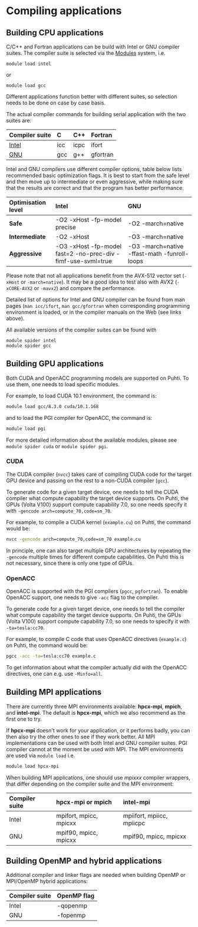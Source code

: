 # Compiling applications

## Building CPU applications

C/C++ and Fortran applications can be build with Intel or GNU
compiler suites. The compiler suite is selected via the [Modules](modules.md)
system, i.e.
```
module load intel
```
or
```
module load gcc
```
Different applications function better with different suites, so selection
needs to be done on case by case basis.

The actual compiler commands for building serial application with the two
suites are:

| Compiler suite | C  | C++ | Fortran |
| :------------- | :- | :-- | :------ |
| [Intel](https://software.intel.com/en-us/parallel-studio-xe/documentation/get-started) | icc | icpc | ifort |
| [GNU](https://gcc.gnu.org) | gcc | g++ | gfortran |

Intel and GNU compilers use different compiler options, table below lists
recommended basic optimization flags. It is best to start from the safe level
and then move up to intermediate or even aggressive, while making sure that
the results are correct and that the program has better performance.

| Optimisation level | Intel                        | GNU               |
| :----------------- | :--------------------------- | :---------------- |
| **Safe**           | -O2 -xHost -fp-model precise | -O2 -march=native |
| **Intermediate**   | -O2 -xHost                   | -O3 -march=native |
| **Aggressive**     | -O3 -xHost -fp-model fast=2 -no-prec-div -fimf-use-svml=true | -O3 -march=native -ffast-math -funroll-loops |

Please note that not all applications benefit from the AVX-512 vector set
(`-xHost` or `-march=native`). It may be a good idea to test also
with AVX2 (`-xCORE-AVX2` or `-mavx2`) and compare the performance.

Detailed list of options for Intel and GNU compiler can be found from man
pages (`man icc/ifort`, `man gcc/gfortran` when corresponding programming
environment is loaded, or in the compiler manuals on the Web (see links
above).

All available versions of the compiler suites can be found with
```
module spider intel
module spider gcc
```

## Building GPU applications

Both CUDA and OpenACC programming models are supported on Puhti. To use them,
one needs to load specific modules.

For example, to load CUDA 10.1 environment, the command is:
```bash
module load gcc/8.3.0 cuda/10.1.168
```

and to load the PGI compiler for OpenACC, the command is:
```bash
module load pgi
```

For more detailed information about the available modules, please see `module
spider cuda` or `module spider pgi`.

### CUDA

The CUDA compiler (`nvcc`) takes care of compiling CUDA code for the target
GPU device and passing on the rest to a non-CUDA compiler (`gcc`).

To generate code for a given target device, one needs to tell the CUDA
compiler what compute capability the target device supports. On Puhti, the
GPUs (Volta V100) support compute capability 7.0, so one needs specify it with
`-gencode arch=compute_70,code=sm_70`.

For example, to compile a CUDA kernel (`example.cu`) on Puhti, the command
would be:
```bash
nvcc -gencode arch=compute_70,code=sm_70 example.cu
```

In principle, one can also target multiple GPU architectures by repeating the
`-gencode` multiple times for different compute capabilities. On Puhti this is
not necessary, since there is only one type of GPUs.

### OpenACC

OpenACC is supported with the PGI compilers (`pgcc`, `pgfortran`).
To enable OpenACC support, one needs to give `-acc` flag to the compiler.

To generate code for a given target device, one needs to tell the compiler
what compute capability the target device supports. On Puhti, the GPUs (Volta
V100) support compute capability 7.0, so one needs to specify it with
`-ta=tesla:cc70`.

For example, to compile C code that uses OpenACC directives (`example.c`) on
Puhti, the command would be:

```bash
pgcc -acc -ta=tesla:cc70 example.c
```

To get information about what the compiler actually did with the OpenACC
directives, one can e.g. use `-Minfo=all`.


## Building MPI applications

There are currently three MPI environments available: **hpcx-mpi**,
**mpich**, and **intel-mpi**. The default is **hpcx-mpi**, which we also
recommend as the first one to try.

If **hpcx-mpi** doesn't work for your application, or it performs badly, you
can then also try the other ones to see if they work better. All MPI
implementations can be used with both Intel and GNU compiler suites. PGI
compiler cannot at the moment be used with MPI. The MPI environments are used
via `module load` i.e.
```bash
module load hpcx-mpi
```

When building MPI applications, one should use *mpixxx* compiler wrappers,
that differ depending on the compiler suite and the MPI environment:

| Compiler suite | hpcx-mpi or mpich      | intel-mpi                 |
| :------------- | :--------------------- | :------------------------ |
| Intel          | mpifort, mpicc, mpicxx | mpiifort, mpiicc, mpiicpc |
| GNU            | mpif90, mpicc, mpicxx  | mpif90, mpicc, mpicxx     |


## Building OpenMP and hybrid applications

Additional compiler and linker flags are needed when building OpenMP or
MPI/OpenMP hybrid applications:

| Compiler suite | OpenMP flag |
| :------------- | :---------- |
| Intel          | -qopenmp    |
| GNU            | -fopenmp    |
